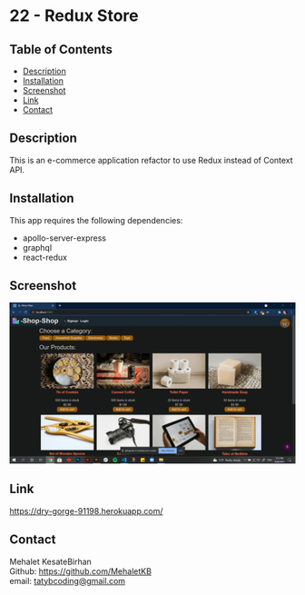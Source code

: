 # 22 - Redux Store

## Table of Contents

- [Description](#description)
- [Installation](#installation)
- [Screenshot](#screenshot)
- [Link](#link)
- [Contact](#contact)


## Description

This is an e-commerce application refactor to use Redux instead of Context API.

## Installation

This app requires the following dependencies:
- apollo-server-express
- graphql
- react-redux


## Screenshot

![Screenshot](./Assets/22-reduxstore.gif)

## Link
https://dry-gorge-91198.herokuapp.com/

## Contact

Mehalet KesateBirhan <br>
Github: https://github.com/MehaletKB<br>
email: tatybcoding@gmail.com
